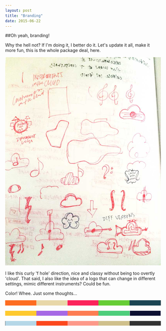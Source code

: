 ```yaml
---
layout: post
title: "Branding"
date: 2015-06-22
---
```

##Oh yeah, branding!

Why the hell not? If I'm doing it, I better do it. Let's update it all, make it more fun, this is the whole package deal, here.

![logo sketches](/img/sketch-logo.jpg)

I like this curly 'f hole' direction, nice and classy without being too overtly 'cloud'. That said, I also like the idea of a logo that can change in different settings, mimic different instruments? Could be fun.

Color! Whee. Just some thoughts...

![color](/img/color-1.png)

![color](/img/color-2.png)

![color](/img/color-3.png)